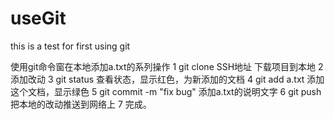 # useGit
this is a test for first using git

使用git命令窗在本地添加a.txt的系列操作
1 git clone SSH地址   下载项目到本地
2 添加改动
3 git status 查看状态，显示红色，为新添加的文档
4 git add a.txt 添加这个文档，显示绿色
5 git commit -m "fix bug" 添加a.txt的说明文字
6 git push 把本地的改动推送到网络上
7 完成。
